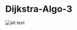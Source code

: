 # Dijkstra-Algo-3
![alt text](https://www3.cs.stonybrook.edu/~skiena/combinatorica/animations/anim/dijkstra.gif)
